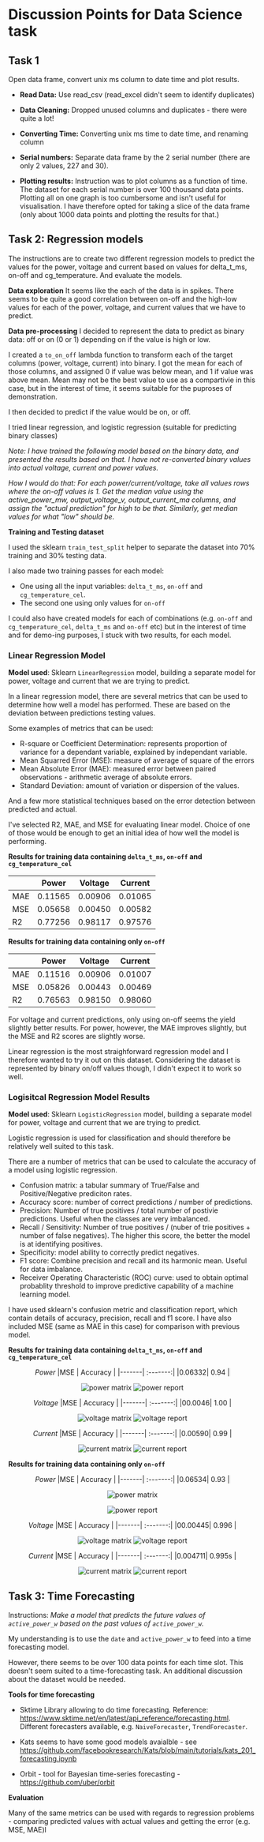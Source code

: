 # Discussion Points for Data Science task

## Task 1 
Open data frame, convert unix ms column to date time and plot results.

* **Read Data:** Use read_csv (read_excel didn't seem to identify duplicates)

* **Data Cleaning:** Dropped unused columns and duplicates - there were quite a lot!

* **Converting Time:** Converting unix ms time to date time, and renaming column

* **Serial numbers:** Separate data frame by the 2 serial number (there are only 2 values, 227 and 30).

* **Plotting results:**
Instruction was to plot columns as a function of time. The dataset for each serial number is over 100 thousand data points. Plotting all on one graph is too cumbersome and isn't useful for visualisation. I have therefore opted for taking a slice of the data frame (only about 1000 data points and plotting the results for that.)

## Task 2: Regression models

The instructions are to create two different regression models to predict the values for the power, voltage and current based on values for delta_t_ms, on-off and cg_temperature. And evaluate the models.

**Data exploration**
It seems like the each of the data is in spikes. There seems to be quite a good correlation between on-off and the high-low values for each of the power, voltage, and current values that we have to predict.

**Data pre-processing**
I decided to represent the data to predict as binary data: off or on (0 or 1) depending on if the value is high or low. 

I created a `to_on_off` lambda function to transform each of the target columns (power, voltage, current) into binary. I got the mean for each of those columns, and assigned 0 if value was below mean, and 1 if value was above mean. Mean may not be the best value to use as a compartivie in this case, but in the interest of time, it seems suitable for the puproses of demonstration.

I then decided to predict if the value would be on, or off. 

I tried linear regression, and logistic regression (suitable for predicting binary classes)

*Note: I have trained the following model based on the binary data, and presented the results based on that. I have not re-converted binary values into actual voltage, current and power values.*

*How I would do that: For each power/current/voltage, take all values rows where the on-off values is 1. Get the median value using the active_power_mw, output_voltage_v, output_current_ma columns, and assign the "actual prediction" for high to be that. Similarly, get median values for what "low" should be.*

**Training and Testing dataset**

I used the sklearn `train_test_split` helper to separate the dataset into 70% training and 30% testing data.

I also made two training passes for each model: 
* One using all the input variables: `delta_t_ms`, `on-off` and `cg_temperature_cel`.
* The second one using only values for `on-off` 

I could also have created models for each of combinations (e.g. `on-off` and `cg_temperature_cel`, `delta_t_ms` and `on-off` etc) but in the interest of time and for demo-ing purposes, I stuck with two results, for each model.

### Linear Regression Model

**Model used**: Sklearn `LinearRegression` model, building a separate model for power, voltage and current that we are trying to predict.


In a linear regression model, there are several metrics that can be used to determine how well a model has performed. These are based on the deviation between predictions testing values.

Some examples of metrics that can be used:
* R-square or Coefficient Determination: represents proportion of variance for a dependant variable, explained by independant variable. 
* Mean Squarred Error (MSE): measure of average of square of the errors
* Mean Absolute Error (MAE): measured error between paired observations - arithmetic average of absolute errors.
* Standard Deviation: amount of variation or dispersion of the values.

And a few more statistical techniques based on the error detection between predicted and actual.

I've selected R2, MAE, and MSE for evaluating linear model. Choice of one of those would be enough to get an initial idea of how well the model is performing.

**Results for training data containing `delta_t_ms`, `on-off` and `cg_temperature_cel`**

<center>

|       |   Power   | Voltage | Current |
|-------| :-------: | ----    | --- |
|MAE |0.11565  | 0.00906 | 0.01065 |
|MSE |0.05658  | 0.00450 | 0.00582 |
|R2  |0.77256  | 0.98117 | 0.97576 |
</center>

**Results for training data containing only `on-off`**
<center>


|       |   Power   | Voltage | Current |
|-------| :-------: | ----    | --- |
|MAE |0.11516  | 0.00906 | 0.01007 |
|MSE |0.05826  | 0.00443 | 0.00469 |
|R2  |0.76563  | 0.98150 | 0.98060 |
</center>

For voltage and current predictions, only using on-off seems the yield slightly better results. For power, however, the MAE improves slightly, but the MSE and R2 scores are slightly worse.

Linear regression is the most straighforward regression model and I therefore wanted to try it out on this dataset. Considering the dataset is represented by binary on/off values though, I didn't expect it to work so well.

### Logisitcal Regression Model Results

**Model used**: Sklearn `LogisticRegression` model, building a separate model for power, voltage and current that we are trying to predict.

Logistic regression is used for classification and should therefore be relatively well suited to this task.

There are a number of metrics that can be used to calculate the accuracy of a model using logistic regression.
* Confusion matrix: a tabular summary of True/False and Positive/Negative prediciton rates.
* Accuracy score: number of correct predictions / number of predictions.
* Precision: Number of true positives / total number of postivie predictions. Useful when the classes are very imbalanced.
* Recall / Sensitivity: Number of true positives / (nuber of trie positives + number of false negatives). The higher this score, the better the model is at identifying positives.
* Specificity: model ability to correctly predict negatives.
* F1 score: Combine precision and recall and its harmonic mean. Useful for data imbalance.
* Receiver Operating Characteristic (ROC) curve: used to obtain optimal probablity threshold to improve predictive capability of a machine learning model.

I have used sklearn's confusion metric and classification report, which contain details of accuracy, precision, recall and f1 score. I have also included MSE (same as MAE in this case) for comparison with previous model.

**Results for training data containing `delta_t_ms`, `on-off` and `cg_temperature_cel`**

<center>

*Power*
|MSE    | Accuracy |
|-------| :-------:| 
|0.06332| 0.94     | 


![power matrix](plots/cnf_matrix_power_all.png)
![power report](plots/class_power_all.png)


*Voltage*
|MSE    | Accuracy |
|-------| :-------:| 
|00.0046| 1.00     | 


![voltage matrix](plots/cnf_matrix_voltage_all.png)
![voltage report](plots/class_voltage_all.png)


*Current*
|MSE    | Accuracy |
|-------| :-------:| 
|0.00590| 0.99     | 


![current matrix](plots/cnf_matrix_current_all.png)
![current report](plots/class_current_all.png)
</center>

**Results for training data containing only `on-off`**


<center>

*Power*
|MSE    | Accuracy |
|-------| :-------:| 
|0.06534| 0.93     | 



![power matrix](plots/cnf_matrix_power_on-off.png)

![power report](plots/class_power_on-off.png)


*Voltage*
|MSE    | Accuracy |
|-------| :-------:| 
|00.00445| 0.996     | 



![voltage matrix](plots/cnf_matrix_voltage_on-off.png)
![voltage report](plots/class_voltage_on-off.png)


*Current*
|MSE    | Accuracy |
|-------| :-------:| 
|0.004711| 0.995s    | 


![current matrix](plots/cnf_matrix_current_on-off.png)
![current report](plots/class_current_on-off.png)
</center>


## Task 3: Time Forecasting

Instructions:
*Make a model that predicts the future values of `active_power_w` based on the past values of `active_power_w`.*

My understanding is to use the `date` and `active_power_w` to feed into a time forecasting model.

However, there seems to be over 100 data points for each time slot. This doesn't seem suited to a time-forecasting task. An additional discussion about the dataset would be needed.

**Tools for time forecasting**

* Sktime
Library allowing to do time forecasting. Reference: https://www.sktime.net/en/latest/api_reference/forecasting.html. 
Different forecasters available, e.g. `NaiveForecaster`, `TrendForecaster`. 


* Kats seems to have some good models avaialble - see https://github.com/facebookresearch/Kats/blob/main/tutorials/kats_201_forecasting.ipynb


* Orbit - tool for Bayesian time-series forecasting - https://github.com/uber/orbit

**Evaluation**

Many of the same metrics can be used with regards to regression problems - comparing predicted values with actual values and getting the error (e.g. MSE, MAE)l